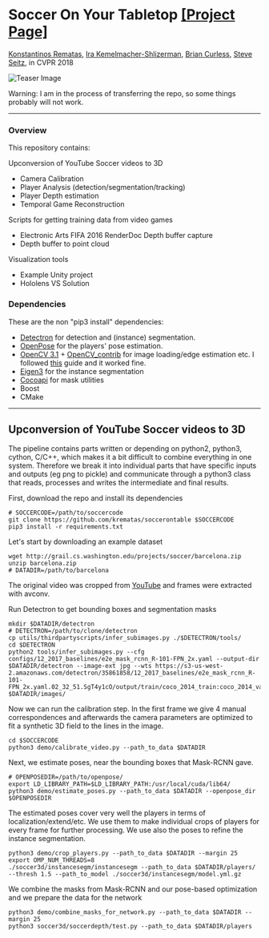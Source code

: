 # <b>Soccer On Your Tabletop</b> [[Project Page]](http://grail.cs.washington.edu/projects/soccer/)

[Konstantinos Rematas](https://homes.cs.washington.edu/~krematas/), [Ira Kemelmacher-Shlizerman](https://homes.cs.washington.edu/~kemelmi/), [Brian Curless](https://homes.cs.washington.edu/~curless/), [Steve Seitz](https://homes.cs.washington.edu/~seitz/), in CVPR 2018

![Teaser Image](http://grail.cs.washington.edu/projects/soccer/images/teaser.png)


Warning: I am in the process of transferring the repo, so some things probably will not work.

-----------------

### Overview ###
This repository contains:

Upconversion of YouTube Soccer videos to 3D
  - Camera Calibration
  - Player Analysis (detection/segmentation/tracking)
  - Player Depth estimation
  - Temporal Game Reconstruction

Scripts for getting training data from video games
  - Electronic Arts FIFA 2016 RenderDoc Depth buffer capture
  - Depth buffer to point cloud

Visualization tools
  - Example Unity project
  - Hololens VS Solution

### Dependencies ###
These are the non "pip3 install" dependencies:
- [Detectron](https://github.com/facebookresearch/Detectron) for detection and (instance) segmentation.
- [OpenPose](https://github.com/CMU-Perceptual-Computing-Lab/openpose) for the players' pose estimation.
- [OpenCV 3.1](https://github.com/opencv/opencv) + [OpenCV_contrib](https://github.com/opencv/opencv_contrib) for image loading/edge estimation etc. I followed [this](https://www.pyimagesearch.com/2015/07/20/install-opencv-3-0-and-python-3-4-on-ubuntu/) guide and it worked fine.
- [Eigen3](http://eigen.tuxfamily.org/index.php?title=Main_Page) for the instance segmentation
- [Cocoapi](https://github.com/cocodataset/cocoapi) for mask utilities
- Boost
- CMake


-----------------

## Upconversion of YouTube Soccer videos to 3D ##
The pipeline contains parts written or depending on python2, python3, cython, 
C/C++, which makes it a bit difficult to combine everything in one system. 
Therefore we break it into individual parts that have specific inputs and outputs 
(eg png to pickle) and communicate through a python3 class that reads, processes 
and writes the intermediate and final results.  

First, download the repo and install its dependencies
```
# SOCCERCODE=/path/to/soccercode
git clone https://github.com/krematas/soccerontable $SOCCERCODE
pip3 install -r requirements.txt
```
Let's start by downloading an example dataset
```
wget http://grail.cs.washington.edu/projects/soccer/barcelona.zip
unzip barcelona.zip
# DATADIR=/path/to/barcelona
```

The original video was cropped from [YouTube](https://www.youtube.com/watch?v=hYU51XQruq0) 
and frames were extracted with avconv.

Run Detectron to get bounding boxes and segmentation masks
```
mkdir $DATADIR/detectron
# DETECTRON=/path/to/clone/detectron
cp utils/thirdpartyscripts/infer_subimages.py ./$DETECTRON/tools/
cd $DETECTRON
python2 tools/infer_subimages.py --cfg configs/12_2017_baselines/e2e_mask_rcnn_R-101-FPN_2x.yaml --output-dir $DATADIR/detectron --image-ext jpg --wts https://s3-us-west-2.amazonaws.com/detectron/35861858/12_2017_baselines/e2e_mask_rcnn_R-101-FPN_2x.yaml.02_32_51.SgT4y1cO/output/train/coco_2014_train:coco_2014_valminusminival/generalized_rcnn/model_final.pkl $DATADIR/images/
```

Now we can run the calibration step. In the first frame we give 4 manual correspondences and
afterwards the camera parameters are optimized to fit a synthetic 3D field to the lines in 
the image.
```
cd $SOCCERCODE
python3 demo/calibrate_video.py --path_to_data $DATADIR
```

Next, we estimate poses, near the bounding boxes that Mask-RCNN gave.
```
# OPENPOSEDIR=/path/to/openpose/
export LD_LIBRARY_PATH=$LD_LIBRARY_PATH:/usr/local/cuda/lib64/
python3 demo/estimate_poses.py --path_to_data $DATADIR --openpose_dir $OPENPOSEDIR
```

The estimated poses cover very well the players in terms of localization/extend/etc. We use
them to make individual crops of players for every frame for further processing. 
We use also the poses to refine the instance segmentation.
```
python3 demo/crop_players.py --path_to_data $DATADIR --margin 25
export OMP_NUM_THREADS=8
./soccer3d/instancesegm/instancesegm --path_to_data $DATADIR/players/ --thresh 1.5 --path_to_model ./soccer3d/instancesegm/model.yml.gz
```

We combine the masks from Mask-RCNN and our pose-based optimization and we prepare the data for the network
```
python3 demo/combine_masks_for_network.py --path_to_data $DATADIR --margin 25
python3 soccer3d/soccerdepth/test.py --path_to_data $DATADIR/players
```

